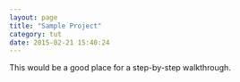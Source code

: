 ```yaml
---
layout: page
title: "Sample Project"
category: tut
date: 2015-02-21 15:40:24
---
```


This would be a good place for a step-by-step walkthrough.
